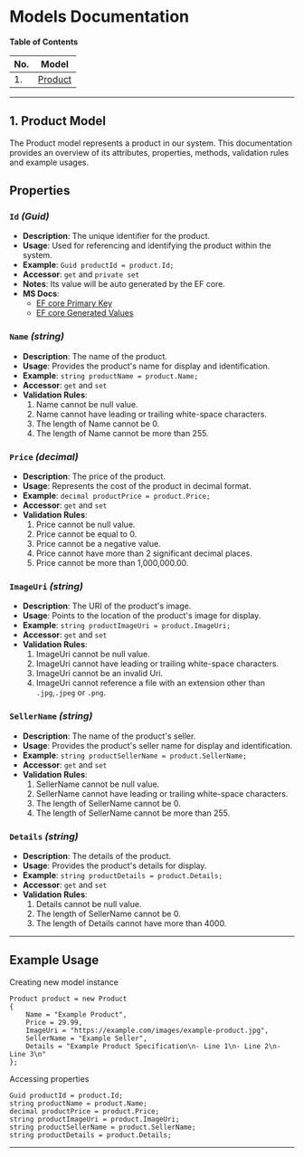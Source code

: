 ﻿# Models Documentation

**Table of Contents**

| No. | Model |
| --- | ----- |
| 1.  | [Product](#product-model) |

---

## 1. Product Model

The Product model represents a product in our system. 
This documentation provides an overview of its attributes, 
properties, methods, validation rules and example usages.

## Properties

### `Id` *(Guid)*

- **Description**: The unique identifier for the product.
- **Usage**: Used for referencing and identifying the product within the system.
- **Example**: `Guid productId = product.Id;`
- **Accessor**: `get` and `private set`
- **Notes**: Its value will be auto generated by the EF core.
- **MS Docs**: 
	- [EF core Primary Key](https://learn.microsoft.com/en-us/ef/core/modeling/keys?tabs=data-annotations)
	- [EF core Generated Values](https://learn.microsoft.com/en-us/ef/core/modeling/generated-properties?tabs=data-annotations)

### `Name` *(string)*

- **Description**: The name of the product.
- **Usage**: Provides the product's name for display and identification.
- **Example**: `string productName = product.Name;`
- **Accessor**: `get` and `set`
- **Validation Rules**:
    1. Name cannot be null value.
    1. Name cannot have leading or trailing white-space characters.
    1. The length of Name cannot be 0.
    1. The length of Name cannot be more than 255.

### `Price` *(decimal)*

- **Description**: The price of the product.
- **Usage**: Represents the cost of the product in decimal format.
- **Example**: `decimal productPrice = product.Price;`
- **Accessor**: `get` and `set`
- **Validation Rules**:
    1. Price cannot be null value.
    1. Price cannot be equal to 0.
    1. Price cannot be a negative value.
    1. Price cannot have more than 2 significant decimal places.
    1. Price cannot be more than 1,000,000.00.

### `ImageUri` *(string)*

- **Description**: The URI of the product's image.
- **Usage**: Points to the location of the product's image for display.
- **Example**: `string productImageUri = product.ImageUri;`
- **Accessor**: `get` and `set`
- **Validation Rules**:
    1. ImageUri cannot be null value.
    1. ImageUri cannot have leading or trailing white-space characters.
    1. ImageUri cannot be an invalid Uri.
    1. ImageUri cannot reference a file with an extension other than `.jpg`,`.jpeg` or `.png`. 

### `SellerName` *(string)*

- **Description**: The name of the product's seller.
- **Usage**: Provides the product's seller name for display and identification.
- **Example**: `string productSellerName = product.SellerName;`
- **Accessor**: `get` and `set`
- **Validation Rules**:
    1. SellerName cannot be null value.
    1. SellerName cannot have leading or trailing white-space characters.
    1. The length of SellerName cannot be 0.
    1. The length of SellerName cannot be more than 255.

### `Details` *(string)*

- **Description**: The details of the product.
- **Usage**: Provides the product's details for display.
- **Example**: `string productDetails = product.Details;`
- **Accessor**: `get` and `set`
- **Validation Rules**:
    1. Details cannot be null value.
    1. The length of SellerName cannot be 0.
    1. The length of Details cannot have more than 4000.

--- 

## Example Usage
   
Creating new model instance
```
Product product = new Product
{
    Name = "Example Product",
    Price = 29.99,
    ImageUri = "https://example.com/images/example-product.jpg",
    SellerName = "Example Seller",
    Details = "Example Product Specification\n- Line 1\n- Line 2\n- Line 3\n"
};
```

Accessing properties
```
Guid productId = product.Id;
string productName = product.Name;
decimal productPrice = product.Price;
string productImageUri = product.ImageUri;
string productSellerName = product.SellerName;
string productDetails = product.Details;
```
---
